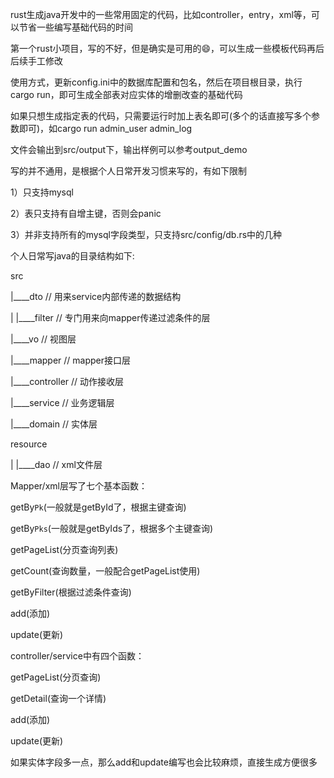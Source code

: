 rust生成java开发中的一些常用固定的代码，比如controller，entry，xml等，可以节省一些编写基础代码的时间

第一个rust小项目，写的不好，但是确实是可用的😄，可以生成一些模板代码再后后续手工修改

使用方式，更新config.ini中的数据库配置和包名，然后在项目根目录，执行cargo run，即可生成全部表对应实体的增删改查的基础代码

如果只想生成指定表的代码，只需要运行时加上表名即可(多个的话直接写多个参数即可)，如cargo run admin_user admin_log 

文件会输出到src/output下，输出样例可以参考output_demo


写的并不通用，是根据个人日常开发习惯来写的，有如下限制

1）只支持mysql

2）表只支持有自增主键，否则会panic

3）并非支持所有的mysql字段类型，只支持src/config/db.rs中的几种


个人日常写java的目录结构如下:

src

|____dto                        // 用来service内部传递的数据结构

| |____filter                   // 专门用来向mapper传递过滤条件的层

|____vo                         // 视图层

|____mapper                     // mapper接口层

|____controller                 // 动作接收层

|____service                    // 业务逻辑层

|____domain                     // 实体层

resource    

| |____dao                      // xml文件层





Mapper/xml层写了七个基本函数：

getBy`Pk`(一般就是getById了，根据主键查询)

getBy`Pks`(一般就是getByIds了，根据多个主键查询)

getPageList(分页查询列表)

getCount(查询数量，一般配合getPageList使用)

getByFilter(根据过滤条件查询)

add(添加)

update(更新)





controller/service中有四个函数：

getPageList(分页查询)

getDetail(查询一个详情)

add(添加)

update(更新)

如果实体字段多一点，那么add和update编写也会比较麻烦，直接生成方便很多
